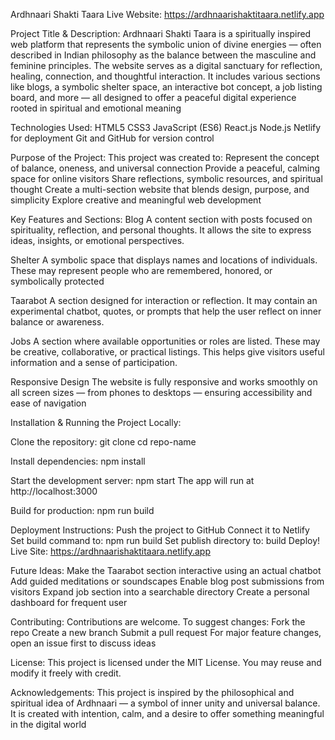 Ardhnaari Shakti Taara
Live Website:
https://ardhnaarishaktitaara.netlify.app

Project Title & Description:
Ardhnaari Shakti Taara is a spiritually inspired web platform that represents the symbolic union of divine energies — often described in Indian philosophy as the balance between the masculine and feminine principles. The website serves as a digital sanctuary for reflection, healing, connection, and thoughtful interaction.
It includes various sections like blogs, a symbolic shelter space, an interactive bot concept, a job listing board, and more — all designed to offer a peaceful digital experience rooted in spiritual and emotional meaning

Technologies Used:
HTML5
CSS3
JavaScript (ES6)
React.js 
Node.js
Netlify for deployment
Git and GitHub for version control

Purpose of the Project:
This project was created to:
Represent the concept of balance, oneness, and universal connection
Provide a peaceful, calming space for online visitors
Share reflections, symbolic resources, and spiritual thought
Create a multi-section website that blends design, purpose, and simplicity
Explore creative and meaningful web development

Key Features and Sections:
Blog
A content section with posts focused on spirituality, reflection, and personal thoughts. It allows the site to express ideas, insights, or emotional perspectives.

Shelter
A symbolic space that displays names and locations of individuals. These may represent people who are remembered, honored, or symbolically protected

Taarabot
A section designed for interaction or reflection. It may contain an experimental chatbot, quotes, or prompts that help the user reflect on inner balance or awareness.

Jobs
A section where available opportunities or roles are listed. These may be creative, collaborative, or practical listings. This helps give visitors useful information and a sense of participation.

Responsive Design
The website is fully responsive and works smoothly on all screen sizes — from phones to desktops — ensuring accessibility and ease of navigation

Installation & Running the Project Locally:

Clone the repository:
git clone 
cd repo-name

Install dependencies:
npm install

Start the development server:
npm start
The app will run at http://localhost:3000

Build for production:
npm run build

Deployment Instructions:
Push the project to GitHub
Connect it to Netlify
Set build command to: npm run build
Set publish directory to: build
Deploy!
Live Site: https://ardhnaarishaktitaara.netlify.app

Future Ideas:
Make the Taarabot section interactive using an actual chatbot
Add guided meditations or soundscapes
Enable blog post submissions from visitors
Expand job section into a searchable directory
Create a personal dashboard for frequent user

Contributing:
Contributions are welcome. To suggest changes:
Fork the repo
Create a new branch
Submit a pull request
For major feature changes, open an issue first to discuss ideas

License:
This project is licensed under the MIT License. You may reuse and modify it freely with credit.

Acknowledgements:
This project is inspired by the philosophical and spiritual idea of Ardhnaari — a symbol of inner unity and universal balance. It is created with intention, calm, and a desire to offer something meaningful in the digital world

